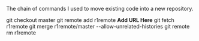 The chain of commands I used to move existing code into a new repository.

git checkout master
git remote add r1remote **Add URL Here**
git fetch r1remote
git merge r1remote/master --allow-unrelated-histories
git remote rm r1remote